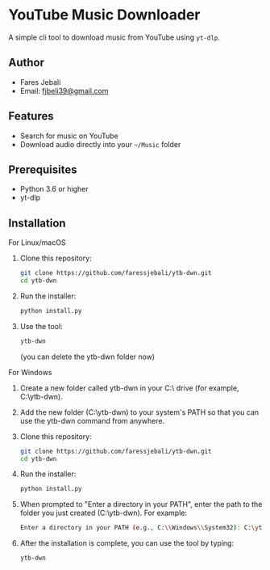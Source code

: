 # YouTube Music Downloader

A simple cli tool to download music from YouTube using `yt-dlp`.

## Author
- Fares Jebali
- Email: fjbeli39@gmail.com

## Features
- Search for music on YouTube
- Download audio directly into your `~/Music` folder

## Prerequisites
- Python 3.6 or higher
- yt-dlp

## Installation
For Linux/macOS
1. Clone this repository:
   ```bash
   git clone https://github.com/faressjebali/ytb-dwn.git
   cd ytb-dwn
   ```
2. Run the installer:
   ```bash
   python install.py
   ```

3. Use the tool:
   ```bash
   ytb-dwn
   ```
   (you can delete the ytb-dwn folder now)
   
For Windows
1. Create a new folder called ytb-dwn in your C:\ drive (for example, C:\ytb-dwn).
   
2. Add the new folder (C:\ytb-dwn) to your system's PATH so that you can use the ytb-dwn command from anywhere.

4. Clone this repository:
   ```bash
   git clone https://github.com/faressjebali/ytb-dwn.git
   cd ytb-dwn
   ```
5. Run the installer:
   ```bash
   python install.py
   ```
6. When prompted to "Enter a directory in your PATH", enter the path to the folder you just created (C:\ytb-dwn). For example:
   ```bash
   Enter a directory in your PATH (e.g., C:\\Windows\\System32): C:\ytb-dwn
   ```
7. After the installation is complete, you can use the tool by typing:
   ```bash
   ytb-dwn
   ```
